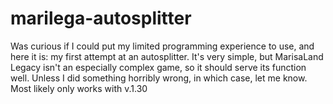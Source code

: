 # marilega-autosplitter

Was curious if I could put my limited programming experience to use, and here it is: my first attempt at an autosplitter. It's very simple, but MarisaLand Legacy isn't an especially complex game, so it should serve its function well. Unless I did something horribly wrong, in which case, let me know.
Most likely only works with v.1.30
